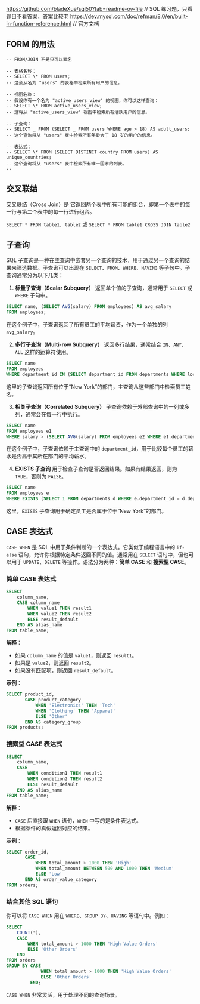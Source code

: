 https://github.com/bladeXue/sql50?tab=readme-ov-file // SQL 练习题，只看题目不看答案，答案比较老
https://dev.mysql.com/doc/refman/8.0/en/built-in-function-reference.html // 官方文档

## FORM 的用法

```
-- FROM/JOIN 不是只可以表名

-- 表格名称：
-- SELECT \* FROM users;
-- 这会从名为 "users" 的表格中检索所有用户的信息。

-- 视图名称：
-- 假设你有一个名为 "active_users_view" 的视图，你可以这样查询：
-- SELECT \* FROM active_users_view;
-- 这将从 "active_users_view" 视图中检索所有活跃用户的信息。

-- 子查询：
-- SELECT _ FROM (SELECT _ FROM users WHERE age > 18) AS adult_users;
-- 这个查询将从 "users" 表中检索所有年龄大于 18 岁的用户的信息。

-- 表达式：
-- SELECT \* FROM (SELECT DISTINCT country FROM users) AS unique_countries;
-- 这个查询将从 "users" 表中检索所有唯一国家的列表。
--
```

## 交叉联结

交叉联结（Cross Join）是 它返回两个表中所有可能的组合，即第一个表中的每一行与第二个表中的每一行进行组合。

`SELECT * FROM table1, table2` 或 `SELECT * FROM table1 CROSS JOIN table2`

## 子查询

SQL 子查询是一种在主查询中嵌套另一个查询的技术，用于通过另一个查询的结果来筛选数据。子查询可以出现在 `SELECT`、`FROM`、`WHERE`、`HAVING` 等子句中。子查询通常分为以下几类：

1. **标量子查询（Scalar Subquery）** 返回单个值的子查询，通常用于 `SELECT` 或 `WHERE` 子句中。

```sql
SELECT name, (SELECT AVG(salary) FROM employees) AS avg_salary
FROM employees;
```

在这个例子中，子查询返回了所有员工的平均薪资，作为一个单独的列 `avg_salary`。

2. **多行子查询（Multi-row Subquery）** 返回多行结果，通常结合 `IN`、`ANY`、`ALL` 这样的运算符使用。

```sql
SELECT name
FROM employees
WHERE department_id IN (SELECT department_id FROM departments WHERE location = 'New York');
```

这里的子查询返回所有位于“New York”的部门，主查询从这些部门中检索员工姓名。

3. **相关子查询（Correlated Subquery）** 子查询依赖于外部查询中的一列或多列，通常会在每一行中执行。

```sql
SELECT name
FROM employees e1
WHERE salary > (SELECT AVG(salary) FROM employees e2 WHERE e1.department_id = e2.department_id);
```

在这个例子中，子查询依赖于主查询中的 `department_id`，用于比较每个员工的薪水是否高于其所在部门的平均薪水。

4. **EXISTS 子查询** 用于检查子查询是否返回结果。如果有结果返回，则为 `TRUE`，否则为 `FALSE`。

```sql
SELECT name
FROM employees e
WHERE EXISTS (SELECT 1 FROM departments d WHERE e.department_id = d.department_id AND d.location = 'New York');
```

这里，`EXISTS` 子查询用于确定员工是否属于位于“New York”的部门。

## CASE 表达式

`CASE WHEN` 是 SQL 中用于条件判断的一个表达式。它类似于编程语言中的 `if-else` 语句，允许你根据特定条件返回不同的值。通常用在 `SELECT` 语句中，但也可以用于 `UPDATE`、`DELETE` 等操作。语法分为两种：**简单 CASE** 和 **搜索型 CASE**。

### 简单 CASE 表达式

```sql
SELECT
    column_name,
    CASE column_name
        WHEN value1 THEN result1
        WHEN value2 THEN result2
        ELSE result_default
    END AS alias_name
FROM table_name;
```

**解释**：

- 如果 `column_name` 的值是 `value1`，则返回 `result1`。
- 如果是 `value2`，则返回 `result2`。
- 如果没有匹配项，则返回 `result_default`。

**示例**：

```sql
SELECT product_id,
       CASE product_category
           WHEN 'Electronics' THEN 'Tech'
           WHEN 'Clothing' THEN 'Apparel'
           ELSE 'Other'
       END AS category_group
FROM products;
```

### 搜索型 CASE 表达式

```sql
SELECT
    column_name,
    CASE
        WHEN condition1 THEN result1
        WHEN condition2 THEN result2
        ELSE result_default
    END AS alias_name
FROM table_name;
```

**解释**：

- `CASE` 后直接跟 `WHEN` 语句，`WHEN` 中写的是条件表达式。
- 根据条件的真假返回对应的结果。

**示例**：

```sql
SELECT order_id,
       CASE
           WHEN total_amount > 1000 THEN 'High'
           WHEN total_amount BETWEEN 500 AND 1000 THEN 'Medium'
           ELSE 'Low'
       END AS order_value_category
FROM orders;
```

### 结合其他 SQL 语句

你可以将 `CASE WHEN` 用在 `WHERE`、`GROUP BY`、`HAVING` 等语句中。例如：

```sql
SELECT
    COUNT(*),
    CASE
        WHEN total_amount > 1000 THEN 'High Value Orders'
        ELSE 'Other Orders'
    END
FROM orders
GROUP BY CASE
             WHEN total_amount > 1000 THEN 'High Value Orders'
             ELSE 'Other Orders'
         END;
```

`CASE WHEN` 非常灵活，用于处理不同的查询场景。
